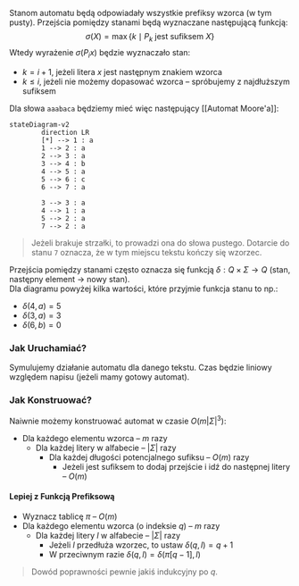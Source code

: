 Stanom automatu będą odpowiadały wszystkie prefiksy wzorca (w tym pusty). Przejścia pomiędzy stanami będą wyznaczane następującą funkcją:
$$
\sigma(X) = \max\{k \mid P_{k} \text{ jest sufiksem } X\}
$$
Wtedy wyrażenie $\sigma(P_{i}x)$ będzie wyznaczało stan:

- $k = i+1$, jeżeli litera $x$ jest następnym znakiem wzorca
- $k \le i$, jeżeli nie możemy dopasować wzorca – spróbujemy z najdłuższym sufiksem

Dla słowa `aaabaca` będziemy mieć więc następujący [[Automat Moore'a]]:

```mermaid
stateDiagram-v2
		direction LR
        [*] --> 1 : a
        1 --> 2 : a
        2 --> 3 : a
        3 --> 4 : b
        4 --> 5 : a
        5 --> 6 : c
        6 --> 7 : a

		3 --> 3 : a
		4 --> 1 : a
		5 --> 2 : a
		7 --> 2 : a
```
> Jeżeli brakuje strzałki, to prowadzi ona do słowa pustego.
> Dotarcie do stanu `7` oznacza, że w tym miejscu tekstu kończy się wzorzec.

Przejścia pomiędzy stanami często oznacza się funkcją $\delta : Q \times \Sigma \to Q$ (stan, następny element $\to$ nowy stan).  
Dla diagramu powyżej kilka wartości, które przyjmie funkcja stanu to np.:

- $\delta(4, a) = 5$
- $\delta(3, a) = 3$
- $\delta(6, b) = 0$

### Jak Uruchamiać?

Symulujemy działanie automatu dla danego tekstu.
Czas będzie liniowy względem napisu (jeżeli mamy gotowy automat).

### Jak Konstruować?

Naiwnie możemy konstruować automat w czasie $O(m|\Sigma|^{3})$:

- Dla każdego elementu wzorca – $m$ razy
	- Dla każdej litery w alfabecie – $|\Sigma|$ razy
		- Dla każdej długości potencjalnego sufiksu – $O(m)$ razy
			- Jeżeli jest sufiksem to dodaj przejście i idź do następnej litery – $O(m)$

#### Lepiej z Funkcją Prefiksową

- Wyznacz tablicę $\pi$ – $O(m)$
- Dla każdego elementu wzorca (o indeksie $q$) – $m$ razy
	- Dla każdej litery $l$ w alfabecie – $|\Sigma|$ razy
		- Jeżeli $l$ przedłuża wzorzec, to ustaw $\delta(q, l) = q+1$
		- W przeciwnym razie $\delta(q, l) = \delta(\pi[q-1], l)$

> Dowód poprawności pewnie jakiś indukcyjny po $q$. 
